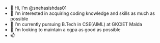 - 👋 Hi, I’m @snehasishdas01
- 👀 I’m interested in acquiring coding knowledge and skills as much as possible
- 🌱 I’m currently pursuing B.Tech in CSE(AIML) at GKCIET Malda 
- 💞️ I’m looking to maintain a cgpa as good as possible
- 📫 

<!---
snehasishdas01/snehasishdas01 is a ✨ special ✨ repository because its `README.md` (this file) appears on your GitHub profile.
You can click the Preview link to take a look at your changes.
--->
